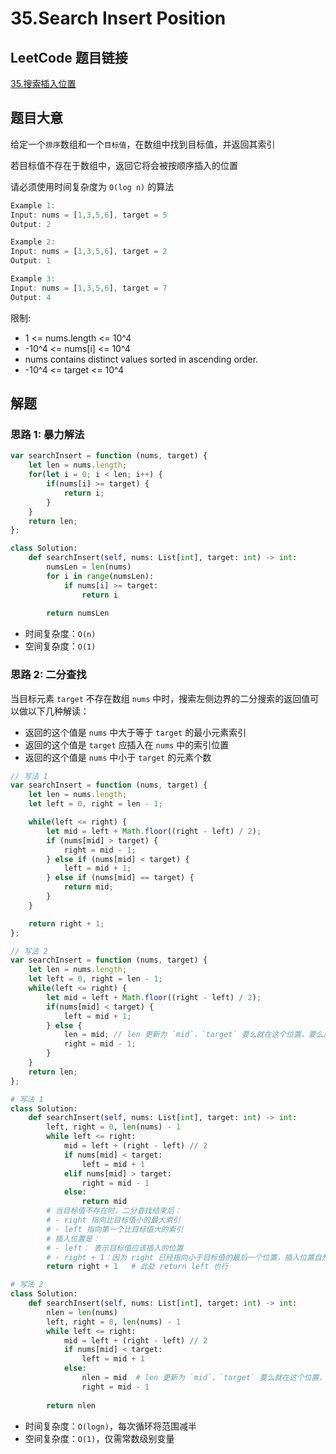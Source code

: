 # 35.Search Insert Position

## LeetCode 题目链接

[35.搜索插入位置](https://leetcode.cn/problems/search-insert-position/)

## 题目大意

给定一个`排序`数组和一个`目标值`，在数组中找到目标值，并返回其索引

若目标值不存在于数组中，返回它将会被按顺序插入的位置

请必须使用时间复杂度为 `O(log n)` 的算法

```js
Example 1:
Input: nums = [1,3,5,6], target = 5
Output: 2

Example 2:
Input: nums = [1,3,5,6], target = 2
Output: 1

Example 3:
Input: nums = [1,3,5,6], target = 7
Output: 4
```

限制:
- 1 <= nums.length <= 10^4
- -10^4 <= nums[i] <= 10^4
- nums contains distinct values sorted in ascending order.
- -10^4 <= target <= 10^4

## 解题

### 思路 1: 暴力解法

```js
var searchInsert = function (nums, target) {
    let len = nums.length;
    for(let i = 0; i < len; i++) {
        if(nums[i] >= target) {
            return i;
        }
    }
    return len;
};
```
```python
class Solution:
    def searchInsert(self, nums: List[int], target: int) -> int:
        numsLen = len(nums)
        for i in range(numsLen):
            if nums[i] >= target:
                return i
        
        return numsLen
```

- 时间复杂度：`O(n)`
- 空间复杂度：`O(1)`

### 思路 2: 二分查找

当目标元素 `target` 不存在数组 `nums` 中时，搜索左侧边界的二分搜索的返回值可以做以下几种解读：  
- 返回的这个值是 `nums` 中大于等于 `target` 的最小元素索引  
- 返回的这个值是 `target` 应插入在 `nums` 中的索引位置  
- 返回的这个值是 `nums` 中小于 `target` 的元素个数

```js
// 写法 1
var searchInsert = function (nums, target) {
    let len = nums.length;
    let left = 0, right = len - 1;

    while(left <= right) {
        let mid = left + Math.floor((right - left) / 2);
        if (nums[mid] > target) {
            right = mid - 1;
        } else if (nums[mid] < target) {
            left = mid + 1;
        } else if (nums[mid] == target) {
            return mid;
        }
    }

    return right + 1;
};

// 写法 2
var searchInsert = function (nums, target) {
    let len = nums.length;
    let left = 0, right = len - 1;
    while(left <= right) {
        let mid = left + Math.floor((right - left) / 2);
        if(nums[mid] < target) {
            left = mid + 1;
        } else {
            len = mid; // len 更新为 `mid`，`target` 要么就在这个位置，要么应插入这
            right = mid - 1;
        }
    }
    return len;
};
```
```python
# 写法 1
class Solution:
    def searchInsert(self, nums: List[int], target: int) -> int:
        left, right = 0, len(nums) - 1
        while left <= right:
            mid = left + (right - left) // 2
            if nums[mid] < target:
                left = mid + 1
            elif nums[mid] > target:
                right = mid - 1
            else:
                return mid
        # 当目标值不存在时，二分查找结束后：
        # - right 指向比目标值小的最大索引
        # - left 指向第一个比目标值大的索引
        # 插入位置是：
        # - left： 表示目标值应该插入的位置
        # - right + 1：因为 right 已经指向小于目标值的最后一个位置，插入位置自然是 right + 1
        return right + 1   # 此处 return left 也行

# 写法 2
class Solution:
    def searchInsert(self, nums: List[int], target: int) -> int:
        nlen = len(nums)
        left, right = 0, len(nums) - 1
        while left <= right:
            mid = left + (right - left) // 2
            if nums[mid] < target:
                left = mid + 1
            else:
                nlen = mid  # len 更新为 `mid`，`target` 要么就在这个位置，要么应插入这
                right = mid - 1
        
        return nlen
```

- 时间复杂度：`O(logn)`，每次循环将范围减半
- 空间复杂度：`O(1)`，仅需常数级别变量